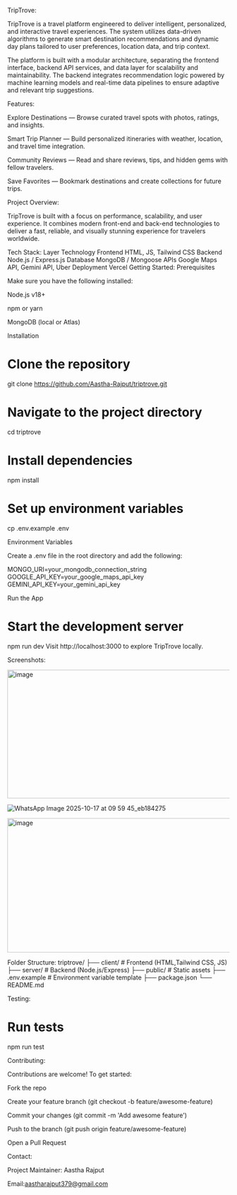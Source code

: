 
TripTrove:

TripTrove is a travel platform engineered to deliver intelligent, personalized, and interactive travel experiences. The system utilizes data-driven algorithms to generate smart destination recommendations and dynamic day plans tailored to user preferences, location data, and trip context.

The platform is built with a modular architecture, separating the frontend interface, backend API services, and data layer for scalability and maintainability. The backend integrates recommendation logic powered by machine learning models and real-time data pipelines to ensure adaptive and relevant trip suggestions.

Features:

Explore Destinations — Browse curated travel spots with photos, ratings, and insights.

Smart Trip Planner — Build personalized itineraries with weather, location, and travel time integration.

Community Reviews — Read and share reviews, tips, and hidden gems with fellow travelers.

Save Favorites — Bookmark destinations and create collections for future trips.

Project Overview:

TripTrove is built with a focus on performance, scalability, and user experience. It combines modern front-end and back-end technologies to deliver a fast, reliable, and visually stunning experience for travelers worldwide.

Tech Stack:
Layer	Technology
Frontend HTML, JS, Tailwind CSS
Backend	Node.js / Express.js
Database	MongoDB / Mongoose
APIs	Google Maps API, Gemini API, Uber
Deployment	Vercel 
Getting Started:
Prerequisites

Make sure you have the following installed:

Node.js v18+

npm or yarn

MongoDB (local or Atlas)

Installation
# Clone the repository
git clone https://github.com/Aastha-Rajput/triptrove.git

# Navigate to the project directory
cd triptrove

# Install dependencies
npm install

# Set up environment variables
cp .env.example .env

Environment Variables

Create a .env file in the root directory and add the following:

MONGO_URI=your_mongodb_connection_string
GOOGLE_API_KEY=your_google_maps_api_key
GEMINI_API_KEY=your_gemini_api_key

Run the App
# Start the development server
npm run dev
Visit http://localhost:3000
 to explore TripTrove locally.

Screenshots:
 
<img width="583" height="291" alt="image" src="https://github.com/user-attachments/assets/41b060c6-d989-408a-96ae-a4f5e0094a53" />

![WhatsApp Image 2025-10-17 at 09 59 45_eb184275](https://github.com/user-attachments/assets/6496f398-45cf-4b71-a1ef-22840f8bc22d)

<img width="630" height="304" alt="image" src="https://github.com/user-attachments/assets/88f2963f-56b4-4b1c-822a-bd36800f37c5" />



Folder Structure:
triptrove/
├── client/              # Frontend (HTML,Tailwind CSS, JS)
├── server/              # Backend (Node.js/Express)
├── public/              # Static assets
├── .env.example         # Environment variable template
├── package.json
└── README.md

Testing:
# Run tests
npm run test

Contributing:

Contributions are welcome!
To get started:

Fork the repo

Create your feature branch (git checkout -b feature/awesome-feature)

Commit your changes (git commit -m 'Add awesome feature')

Push to the branch (git push origin feature/awesome-feature)

Open a Pull Request

Contact:

Project Maintainer: Aastha Rajput

Email:aastharajput379@gmail.com
